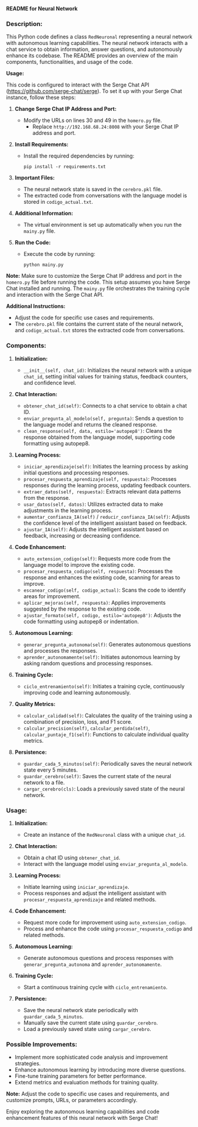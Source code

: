 **README for Neural Network**

### Description:
This Python code defines a class `RedNeuronal` representing a neural network with autonomous learning capabilities. The neural network interacts with a chat service to obtain information, answer questions, and autonomously enhance its codebase. The README provides an overview of the main components, functionalities, and usage of the code.


**Usage:**

This code is configured to interact with the Serge Chat API (https://github.com/serge-chat/serge). To set it up with your Serge Chat instance, follow these steps:

1. **Change Serge Chat IP Address and Port:**
   - Modify the URLs on lines 30 and 49 in the `homero.py` file.
     - Replace `http://192.168.68.24:8008` with your Serge Chat IP address and port.

2. **Install Requirements:**
   - Install the required dependencies by running:
     ```
     pip install -r requirements.txt
     ```

3. **Important Files:**
   - The neural network state is saved in the `cerebro.pkl` file.
   - The extracted code from conversations with the language model is stored in `codigo_actual.txt`.

4. **Additional Information:**
   - The virtual environment is set up automatically when you run the `mainy.py` file.

5. **Run the Code:**
   - Execute the code by running:
     ```
     python mainy.py
     ```

**Note:** Make sure to customize the Serge Chat IP address and port in the `homero.py` file before running the code. This setup assumes you have Serge Chat installed and running. The `mainy.py` file orchestrates the training cycle and interaction with the Serge Chat API.

**Additional Instructions:**
   - Adjust the code for specific use cases and requirements.
   - The `cerebro.pkl` file contains the current state of the neural network, and `codigo_actual.txt` stores the extracted code from conversations.

### Components:

1. **Initialization:**
   - `__init__(self, chat_id)`: Initializes the neural network with a unique `chat_id`, setting initial values for training status, feedback counters, and confidence level.

2. **Chat Interaction:**
   - `obtener_chat_id(self)`: Connects to a chat service to obtain a chat ID.
   - `enviar_pregunta_al_modelo(self, pregunta)`: Sends a question to the language model and returns the cleaned response.
   - `clean_response(self, data, estilo='autopep8')`: Cleans the response obtained from the language model, supporting code formatting using autopep8.

3. **Learning Process:**
   - `iniciar_aprendizaje(self)`: Initiates the learning process by asking initial questions and processing responses.
   - `procesar_respuesta_aprendizaje(self, respuesta)`: Processes responses during the learning process, updating feedback counters.
   - `extraer_datos(self, respuesta)`: Extracts relevant data patterns from the response.
   - `usar_datos(self, datos)`: Utilizes extracted data to make adjustments in the learning process.
   - `aumentar_confianza_IA(self)` / `reducir_confianza_IA(self)`: Adjusts the confidence level of the intelligent assistant based on feedback.
   - `ajustar_IA(self)`: Adjusts the intelligent assistant based on feedback, increasing or decreasing confidence.

4. **Code Enhancement:**
   - `auto_extension_codigo(self)`: Requests more code from the language model to improve the existing code.
   - `procesar_respuesta_codigo(self, respuesta)`: Processes the response and enhances the existing code, scanning for areas to improve.
   - `escanear_codigo(self, codigo_actual)`: Scans the code to identify areas for improvement.
   - `aplicar_mejoras(self, respuesta)`: Applies improvements suggested by the response to the existing code.
   - `ajustar_formato(self, codigo, estilo='autopep8')`: Adjusts the code formatting using autopep8 or indentation.

5. **Autonomous Learning:**
   - `generar_pregunta_autonoma(self)`: Generates autonomous questions and processes the responses.
   - `aprender_autonomamente(self)`: Initiates autonomous learning by asking random questions and processing responses.

6. **Training Cycle:**
   - `ciclo_entrenamiento(self)`: Initiates a training cycle, continuously improving code and learning autonomously.

7. **Quality Metrics:**
   - `calcular_calidad(self)`: Calculates the quality of the training using a combination of precision, loss, and F1 score.
   - `calcular_precision(self)`, `calcular_perdida(self)`, `calcular_puntaje_f1(self)`: Functions to calculate individual quality metrics.

8. **Persistence:**
   - `guardar_cada_5_minutos(self)`: Periodically saves the neural network state every 5 minutes.
   - `guardar_cerebro(self)`: Saves the current state of the neural network to a file.
   - `cargar_cerebro(cls)`: Loads a previously saved state of the neural network.

### Usage:
1. **Initialization:**
   - Create an instance of the `RedNeuronal` class with a unique `chat_id`.

2. **Chat Interaction:**
   - Obtain a chat ID using `obtener_chat_id`.
   - Interact with the language model using `enviar_pregunta_al_modelo`.

3. **Learning Process:**
   - Initiate learning using `iniciar_aprendizaje`.
   - Process responses and adjust the intelligent assistant with `procesar_respuesta_aprendizaje` and related methods.

4. **Code Enhancement:**
   - Request more code for improvement using `auto_extension_codigo`.
   - Process and enhance the code using `procesar_respuesta_codigo` and related methods.

5. **Autonomous Learning:**
   - Generate autonomous questions and process responses with `generar_pregunta_autonoma` and `aprender_autonomamente`.

6. **Training Cycle:**
   - Start a continuous training cycle with `ciclo_entrenamiento`.

7. **Persistence:**
   - Save the neural network state periodically with `guardar_cada_5_minutos`.
   - Manually save the current state using `guardar_cerebro`.
   - Load a previously saved state using `cargar_cerebro`.

### Possible Improvements:
- Implement more sophisticated code analysis and improvement strategies.
- Enhance autonomous learning by introducing more diverse questions.
- Fine-tune training parameters for better performance.
- Extend metrics and evaluation methods for training quality.

**Note:** Adjust the code to specific use cases and requirements, and customize prompts, URLs, or parameters accordingly.

Enjoy exploring the autonomous learning capabilities and code enhancement features of this neural network with Serge Chat!
